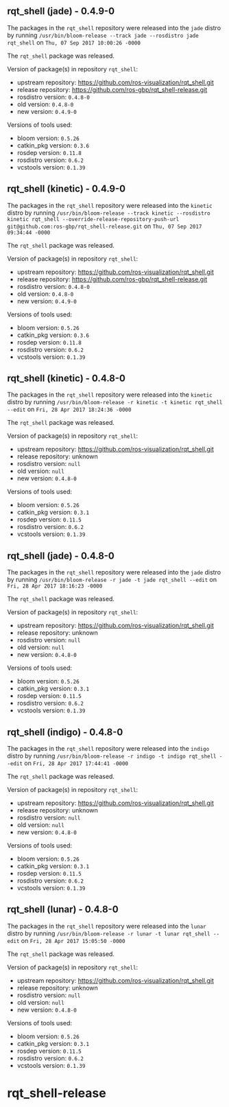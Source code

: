 ## rqt_shell (jade) - 0.4.9-0

The packages in the `rqt_shell` repository were released into the `jade` distro by running `/usr/bin/bloom-release --track jade --rosdistro jade rqt_shell` on `Thu, 07 Sep 2017 10:00:26 -0000`

The `rqt_shell` package was released.

Version of package(s) in repository `rqt_shell`:

- upstream repository: https://github.com/ros-visualization/rqt_shell.git
- release repository: https://github.com/ros-gbp/rqt_shell-release.git
- rosdistro version: `0.4.8-0`
- old version: `0.4.8-0`
- new version: `0.4.9-0`

Versions of tools used:

- bloom version: `0.5.26`
- catkin_pkg version: `0.3.6`
- rosdep version: `0.11.8`
- rosdistro version: `0.6.2`
- vcstools version: `0.1.39`


## rqt_shell (kinetic) - 0.4.9-0

The packages in the `rqt_shell` repository were released into the `kinetic` distro by running `/usr/bin/bloom-release --track kinetic --rosdistro kinetic rqt_shell --override-release-repository-push-url git@github.com:ros-gbp/rqt_shell-release.git` on `Thu, 07 Sep 2017 09:34:44 -0000`

The `rqt_shell` package was released.

Version of package(s) in repository `rqt_shell`:

- upstream repository: https://github.com/ros-visualization/rqt_shell.git
- release repository: https://github.com/ros-gbp/rqt_shell-release.git
- rosdistro version: `0.4.8-0`
- old version: `0.4.8-0`
- new version: `0.4.9-0`

Versions of tools used:

- bloom version: `0.5.26`
- catkin_pkg version: `0.3.6`
- rosdep version: `0.11.8`
- rosdistro version: `0.6.2`
- vcstools version: `0.1.39`


## rqt_shell (kinetic) - 0.4.8-0

The packages in the `rqt_shell` repository were released into the `kinetic` distro by running `/usr/bin/bloom-release -r kinetic -t kinetic rqt_shell --edit` on `Fri, 28 Apr 2017 18:24:36 -0000`

The `rqt_shell` package was released.

Version of package(s) in repository `rqt_shell`:

- upstream repository: https://github.com/ros-visualization/rqt_shell.git
- release repository: unknown
- rosdistro version: `null`
- old version: `null`
- new version: `0.4.8-0`

Versions of tools used:

- bloom version: `0.5.26`
- catkin_pkg version: `0.3.1`
- rosdep version: `0.11.5`
- rosdistro version: `0.6.2`
- vcstools version: `0.1.39`


## rqt_shell (jade) - 0.4.8-0

The packages in the `rqt_shell` repository were released into the `jade` distro by running `/usr/bin/bloom-release -r jade -t jade rqt_shell --edit` on `Fri, 28 Apr 2017 18:16:23 -0000`

The `rqt_shell` package was released.

Version of package(s) in repository `rqt_shell`:

- upstream repository: https://github.com/ros-visualization/rqt_shell.git
- release repository: unknown
- rosdistro version: `null`
- old version: `null`
- new version: `0.4.8-0`

Versions of tools used:

- bloom version: `0.5.26`
- catkin_pkg version: `0.3.1`
- rosdep version: `0.11.5`
- rosdistro version: `0.6.2`
- vcstools version: `0.1.39`


## rqt_shell (indigo) - 0.4.8-0

The packages in the `rqt_shell` repository were released into the `indigo` distro by running `/usr/bin/bloom-release -r indigo -t indigo rqt_shell --edit` on `Fri, 28 Apr 2017 17:44:41 -0000`

The `rqt_shell` package was released.

Version of package(s) in repository `rqt_shell`:

- upstream repository: https://github.com/ros-visualization/rqt_shell.git
- release repository: unknown
- rosdistro version: `null`
- old version: `null`
- new version: `0.4.8-0`

Versions of tools used:

- bloom version: `0.5.26`
- catkin_pkg version: `0.3.1`
- rosdep version: `0.11.5`
- rosdistro version: `0.6.2`
- vcstools version: `0.1.39`


## rqt_shell (lunar) - 0.4.8-0

The packages in the `rqt_shell` repository were released into the `lunar` distro by running `/usr/bin/bloom-release -r lunar -t lunar rqt_shell --edit` on `Fri, 28 Apr 2017 15:05:50 -0000`

The `rqt_shell` package was released.

Version of package(s) in repository `rqt_shell`:

- upstream repository: https://github.com/ros-visualization/rqt_shell.git
- release repository: unknown
- rosdistro version: `null`
- old version: `null`
- new version: `0.4.8-0`

Versions of tools used:

- bloom version: `0.5.26`
- catkin_pkg version: `0.3.1`
- rosdep version: `0.11.5`
- rosdistro version: `0.6.2`
- vcstools version: `0.1.39`


# rqt_shell-release
